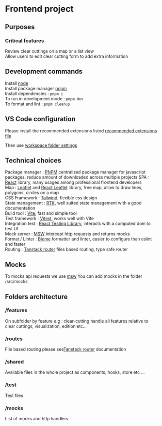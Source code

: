 # Frontend project

## Purposes

### Critical features

Review clear cuttings on a map or a list view  
Allow users to edit clear cutting form to add extra information

## Development commands

Install [node](https://nodejs.org/fr)  
Install package manager [pnpm](https://pnpm.io/fr/installation)  
Install dependencies : `pnpm i`  
To run in development mode : `pnpm dev`  
To format and lint : `pnpm cleanup`

## VS Code configuration

Please install the recommended extensions listed [recommended extensions file](../.vscode/extensions.json)

Then use [workspace folder settings](./.vscode/settings.json)

## Technical choices

Package manager : [PNPM](https://pnpm.io/fr/) centralized package manager for javascript packages, reduce amount of downloaded across multiple projects
SPA : [React](https://fr.react.dev/) library, many usages among professional frontend developers  
Map : [Leaflet](https://leafletjs.com/) and [React Leaflet](https://react-leaflet.js.org/) library, free map, allow to draw lines, polygons, circles on a map  
CSS Framework : [Tailwind](https://tailwindcss.com/), flexible css design  
State management : [RTK](https://redux-toolkit.js.org/), well suited state management with a good documentation  
Build tool : [Vite](https://vite.dev/), fast and simple tool  
Test framework : [Vitest](https://vitest.dev/), works well with Vite  
Integration test : [React Testing Library](https://testing-library.com/docs/react-testing-library/intro/), interacts with a computed dom to test UI  
Mock server : [MSW](#-msw) intercept http requests and returns mocks  
Format / Linter : [Biome](https://biomejs.dev/) formatter and linter, easier to configure than eslint and faster  
Routing : [Tanstack router](https://tanstack.com/router/latest) files based routing, type safe router

## Mocks

To mocks api requests we use [msw](https://mswjs.io/)
You can add mocks in the folder /src/mocks

## Folders architecture

### /features

On subfolder by feature e.g : clear-cutting handle all features relative to clear cuttings, visualization, edition etc...

### /routes

File based routing please see[Tanstack router](https://tanstack.com/router/latest) documentation

### /shared

Available files in the whole project as components, hooks, store etc ...

### /test

Test files

### /mocks

List of mocks and http handlers
